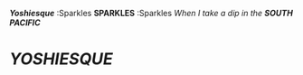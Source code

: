 *__Yoshiesque__*
:Sparkles **SPARKLES** :Sparkles
*When I take a dip in the __SOUTH PACIFIC__*

# *YOSHIESQUE*

